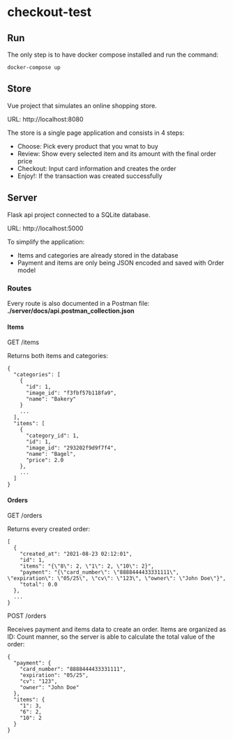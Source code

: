# checkout-test

## Run
The only step is to have docker compose installed and run the command:
```
docker-compose up
```

## Store
Vue project that simulates an online shopping store.

URL: http://localhost:8080

The store is a single page application and consists in 4 steps:
- Choose: Pick every product that you wnat to buy
- Review: Show every selected item and its amount with the final order price
- Checkout: Input card information and creates the order
- Enjoy!: If the transaction was created successfully

## Server

Flask api project connected to a SQLite database.

URL: http://localhost:5000

To simplify the application:
- Items and categories are already stored in the database
- Payment and items are only being JSON encoded and saved with Order model

### Routes

Every route is also documented in a Postman file: **./server/docs/api.postman_collection.json**

#### Items
GET /items

Returns both items and categories:
```
{
  "categories": [
    {
      "id": 1,
      "image_id": "f3fbf57b118fa9",
      "name": "Bakery"
    }
    ...
  ],
  "items": [
    {
      "category_id": 1,
      "id": 1,
      "image_id": "293202f9d9f7f4",
      "name": "Bagel",
      "price": 2.0
    },
    ...
  ]
}
```

#### Orders
GET /orders

Returns every created order:
```
[
  {
    "created_at": "2021-08-23 02:12:01",
    "id": 1,
    "items": "{\"8\": 2, \"1\": 2, \"10\": 2}",
    "payment": "{\"card_number\": \"8888444433331111\", \"expiration\": \"05/25\", \"cv\": \"123\", \"owner\": \"John Doe\"}",
    "total": 0.0
  },
  ...
}
```

POST /orders

Receives payment and items data to create an order. Items are organized as ID: Count manner, so the server is able to calculate the total value of the order:
```
{
  "payment": {
    "card_number": "8888444433331111",
    "expiration": "05/25",
    "cv": "123",
    "owner": "John Doe"
  },
  "items": {
    "1": 3,
    "6": 2,
    "10": 2
  }
}
```